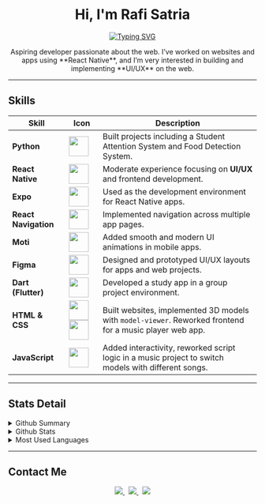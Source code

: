 <h1 align="center">Hi, I'm Rafi Satria</h1>

<div align="center">
  <a href="https://git.io/typing-svg">
    <img src="https://readme-typing-svg.demolab.com?font=Fira+Code&weight=600&size=30&duration=4000&pause=1000&color=6A6AD2&center=true&vCenter=true&width=435&lines=Full-Stack+Developer" alt="Typing SVG" />
  </a>
</div>

<p align="center">
  Aspiring developer passionate about the web.  
  I’ve worked on websites and apps using **React Native**, and I’m very interested in building and implementing **UI/UX** on the web.  
</p>


---

## Skills  

<div align="center">

| Skill | Icon | Description |
|-------|------|-------------|
| **Python** | <img src="https://cdn.jsdelivr.net/gh/devicons/devicon/icons/python/python-original.svg" width="40"/> | Built projects including a Student Attention System and Food Detection System. |
| **React Native** | <img src="https://cdn.jsdelivr.net/gh/devicons/devicon/icons/react/react-original.svg" width="40"/> | Moderate experience focusing on **UI/UX** and frontend development. |
| **Expo** | <img src="https://cdn.jsdelivr.net/gh/devicons/devicon/icons/expo/expo-original.svg" width="40"/> | Used as the development environment for React Native apps. |
| **React Navigation** | <img src="https://img.icons8.com/ios/50/000000/route.png" width="40"/> | Implemented navigation across multiple app pages. |
| **Moti** | <img src="https://img.icons8.com/external-flat-juicy-fish/60/000000/external-animation-graphic-design-flat-flat-juicy-fish.png" width="40"/> | Added smooth and modern UI animations in mobile apps. |
| **Figma** | <img src="https://cdn.jsdelivr.net/gh/devicons/devicon/icons/figma/figma-original.svg" width="40"/> | Designed and prototyped UI/UX layouts for apps and web projects. |
| **Dart (Flutter)** | <img src="https://cdn.jsdelivr.net/gh/devicons/devicon/icons/flutter/flutter-original.svg" width="40"/> | Developed a study app in a group project environment. |
| **HTML & CSS** | <img src="https://cdn.jsdelivr.net/gh/devicons/devicon/icons/html5/html5-original.svg" width="40"/> <img src="https://cdn.jsdelivr.net/gh/devicons/devicon/icons/css3/css3-original.svg" width="40"/> | Built websites, implemented 3D models with `model-viewer`. Reworked frontend for a music player web app. |
| **JavaScript** | <img src="https://cdn.jsdelivr.net/gh/devicons/devicon/icons/javascript/javascript-original.svg" width="40"/> | Added interactivity, reworked script logic in a music project to switch models with different songs. |

</div>


---

## Stats Detail  

<details>
  <summary>Github Summary</summary>
  <img align="center" src="https://github-profile-summary-cards.vercel.app/api/cards/profile-details?username=ThatGuyNameZack&theme=transparent" alt="ThatGuyNameZack's GitHub Contribution"/>
</details>

<details>
  <summary>Github Stats</summary>
  <img align="center" src="https://github-readme-stats.vercel.app/api?username=ThatGuyNameZack&theme=transparent" />
</details>

<details>
  <summary>Most Used Languages</summary>
  <img align="center" src="https://github-readme-stats.vercel.app/api/top-langs/?username=ThatGuyNameZack&layout=pie&theme=transparent" />
</details>

---

## Contact Me  

<p align="center">
  <a href="https://www.instagram.com/rafi_satria_fi/">
    <img src="https://img.shields.io/badge/Instagram-E4405F?style=for-the-badge&logo=instagram&logoColor=white" />
  </a>
  &nbsp;
  <a href="https://www.linkedin.com/in/rafi-satria-putra-sudrajat-76557a290/">
    <img src="https://img.shields.io/badge/LinkedIn-0077B5?style=for-the-badge&logo=linkedin&logoColor=white" />
  </a>
  &nbsp;
  <a href="mailto:rafisatria090508@gmail.com">
    <img src="https://img.shields.io/badge/Gmail-D14836?style=for-the-badge&logo=gmail&logoColor=white" />
  </a>
</p>
